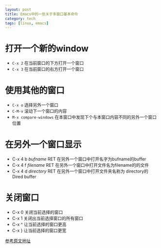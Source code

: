 ```yaml
---
layout: post
title: Emacs中的一些关于多窗口基本命令
category: tech
tags: [linux, emacs]
---
```


# 打开一个新的window
* `C-x 2`
在当前窗口的下方打开一个窗口
* `C-x 3`
在当前窗口的右方打开一个窗口

# 使用其他的窗口
* `C-x o`
选择另外一个窗口
* `C-M-v`
滚动下一个窗口的内容
* `M-x compare-windows`
在本窗口中发现下个与本窗口内容不同的另外一个窗口位置

# 在另外一个窗口显示
* C-x 4 b *bufname* RET
在另外一个窗口中打开名字为bufname的buffer
* C-x 4 f *filename* RET
在另外一个窗口中打开文件名为filename的的文件
* C-x 4 d *directory* RET
在另外一个窗口中打开文件夹名称为 directory的Dired buffer

# 关闭窗口
* C-x 0
关闭当前选择的窗口
* C-x 1
关闭出当前选择窗口的所有窗口
* C-x ^
让当前选择的窗口更高
* C-x }
让当前选择的窗口更宽

[参考原文地址][]

[参考原文地址]: https://www.cs.utah.edu/dept/old/texinfo/emacs18/emacs_21.html
